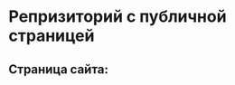# Репризиторий с публичной страницей
## Страница сайта:
<!-- Вставить ссылку на публичную страницу -->